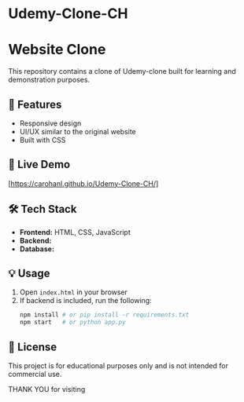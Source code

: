 # Udemy-Clone-CH

# Website Clone

This repository contains a clone of Udemy-clone built for learning and demonstration purposes.

## 📌 Features
- Responsive design
- UI/UX similar to the original website
- Built with CSS

## 🚀 Live Demo
[https://carohanl.github.io/Udemy-Clone-CH/]

## 🛠️ Tech Stack
- **Frontend:** HTML, CSS, JavaScript
- **Backend:** 
- **Database:** 

## 💡 Usage
1. Open `index.html` in your browser
2. If backend is included, run the following:
   ```bash
   npm install # or pip install -r requirements.txt
   npm start   # or python app.py
   ```

## 📝 License
This project is for educational purposes only and is not intended for commercial use.

THANK YOU for visiting
